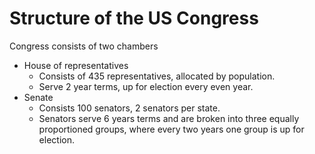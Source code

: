 # Structure of the US Congress

Congress consists of two chambers
- House of representatives
  - Consists of 435 representatives, allocated by population. 
  - Serve 2 year terms, up for election every even year.
- Senate
  - Consists 100 senators, 2 senators per state.
  - Senators serve 6 years terms and are broken into three equally proportioned groups, where every two years one group is up for election.
